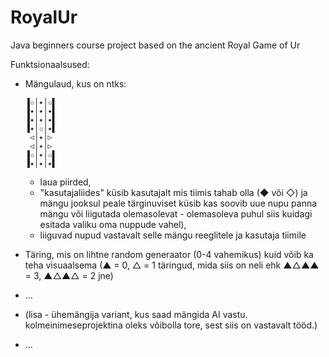 # RoyalUr
Java beginners course project based on the ancient Royal Game of Ur

Funktsionaalsused:
* Mängulaud, kus on ntks:
  ```
  ▐✩│✦│✩▌
  ▐✦│✦│✦▌
  ▐✦│✦│✦▌
  ▐✦│✩│✦▌
   ◁│✦│▷
   ◁│✦│▷ 
  ▐✩│✦│✩▌
  ▐✦│✦│✦▌
  ```
  * laua piirded, 
  * "kasutajaliides" küsib kasutajalt mis tiimis tahab olla (◆ või ◇) ja mängu jooksul peale tärginuviset küsib kas soovib uue nupu panna mängu või liigutada olemasolevat - olemasoleva puhul siis kuidagi esitada valiku oma nuppude vahel), 
  * liiguvad nupud vastavalt selle mängu reeglitele ja kasutaja tiimile
* Täring, mis on lihtne random generaator (0-4 vahemikus) kuid võib ka teha visuaalsema (▲ = 0, △ = 1 täringud, mida siis on neli ehk ▲△▲▲ = 3, ▲△▲△ = 2 jne)
* ...

* (lisa - ühemängija variant, kus saad mängida AI vastu. kolmeinimeseprojektina oleks võibolla tore, sest siis on vastavalt tööd.)
* ...
